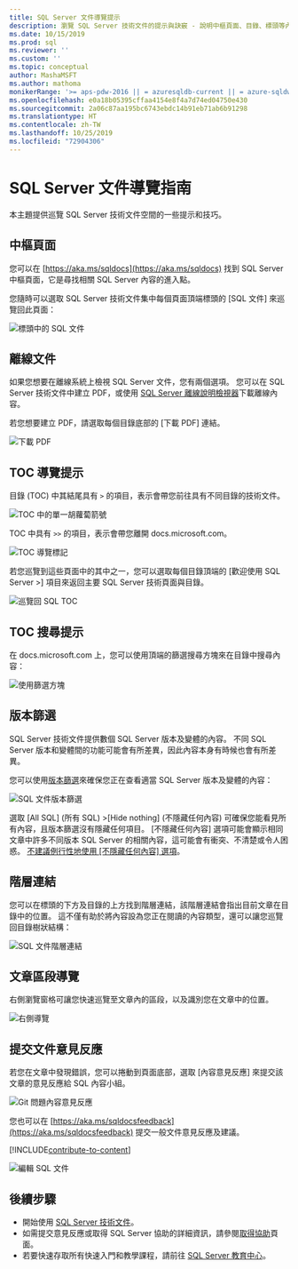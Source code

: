 ```yaml
---
title: SQL Server 文件導覽提示
description: 瀏覽 SQL Server 技術文件的提示與訣竅 - 說明中樞頁面、目錄、標頭等內容，以及如何使用階層連結以及如何使用版本篩選。
ms.date: 10/15/2019
ms.prod: sql
ms.reviewer: ''
ms.custom: ''
ms.topic: conceptual
author: MashaMSFT
ms.author: mathoma
monikerRange: '>= aps-pdw-2016 || = azuresqldb-current || = azure-sqldw-latest || >= sql-server-2016 || >= sql-server-linux-2017 || = sqlallproducts-allversions'
ms.openlocfilehash: e0a18b05395cffaa4154e8f4a7d74ed04750e430
ms.sourcegitcommit: 2a06c87aa195bc6743ebdc14b91eb71ab6b91298
ms.translationtype: HT
ms.contentlocale: zh-TW
ms.lasthandoff: 10/25/2019
ms.locfileid: "72904306"
---
```

# <a name="sql-server-docs-navigation-guide"></a>SQL Server 文件導覽指南 

本主題提供巡覽 SQL Server 技術文件空間的一些提示和技巧。  

## <a name="hub-page"></a>中樞頁面

您可以在 [https://aka.ms/sqldocs](https://aka.ms/sqldocs) 找到 SQL Server 中樞頁面，它是尋找相關 SQL Server 內容的進入點。

您隨時可以選取 SQL Server 技術文件集中每個頁面頂端標頭的 [SQL 文件]  來巡覽回此頁面： 

![標頭中的 SQL 文件](media/sql-server-docs-navigation-guide/sql-docs-in-header.png)

## <a name="offline-documentation"></a>離線文件

如果您想要在離線系統上檢視 SQL Server 文件，您有兩個選項。 您可以在 SQL Server 技術文件中建立 PDF，或使用 [SQL Server 離線說明檢視器](sql-server-help-installation.md)下載離線內容。 

若您想要建立 PDF，請選取每個目錄底部的 [下載 PDF]  連結。


![下載 PDF](media/sql-server-docs-navigation-guide/download-pdf.png)

## <a name="toc-navigation-hints"></a>TOC 導覽提示

目錄 (TOC) 中其結尾具有 `>` 的項目，表示會帶您前往具有不同目錄的技術文件。 

![TOC 中的單一胡蘿蔔箭號](media/sql-server-docs-navigation-guide/single-carrots-in-sql-docs-toc.png)

TOC 中具有 `>>` 的項目，表示會帶您離開 docs.microsoft.com。 

![TOC 導覽標記](media/sql-server-docs-navigation-guide/double-carrots-in-sql-docs-toc.png)

若您巡覽到這些頁面中的其中之一，您可以選取每個目錄頂端的 [歡迎使用 SQL Server >] 項目來返回主要 SQL Server 技術頁面與目錄。 

![巡覽回 SQL TOC](media/sql-server-docs-navigation-guide/navigate-back-to-sql-toc.png)

## <a name="toc-search-tip"></a>TOC 搜尋提示
在 docs.microsoft.com 上，您可以使用頂端的篩選搜尋方塊來在目錄中搜尋內容： 

![使用篩選方塊](media/sql-server-docs-navigation-guide/sql-docs-toc-filter.gif)

## <a name="version-filter"></a>版本篩選
SQL Server 技術文件提供數個 SQL Server 版本及變體的內容。 不同 SQL Server 版本和變體間的功能可能會有所差異，因此內容本身有時候也會有所差異。 

您可以使用[版本篩選](versioning-system-monikers-ui-sql-server.md)來確保您正在查看適當 SQL Server 版本及變體的內容： 

![SQL 文件版本篩選](media/sql-server-docs-navigation-guide/sql-docs-version-filter.gif)

選取 [All SQL]  \(所有 SQL\) \>[Hide nothing]  \(不隱藏任何內容\) 可確保您能看見所有內容，且版本篩選沒有隱藏任何項目。 [不隱藏任何內容]  選項可能會顯示相同文章中許多不同版本 SQL Server 的相關內容，這可能會有衝突、不清楚或令人困惑。 [不建議例行性地使用 [不隱藏任何內容]  選項](versioning-system-monikers-ui-sql-server.md#anchor-allsql-hidenothing)。 

## <a name="breadcrumbs"></a>階層連結

您可以在標頭的下方及目錄的上方找到階層連結，該階層連結會指出目前文章在目錄中的位置。  這不僅有助於將內容設為您正在閱讀的內容類型，還可以讓您巡覽回目錄樹狀結構：

![SQL 文件階層連結](media/sql-server-docs-navigation-guide/sql-docs-bread-crumbs.gif)


## <a name="article-section-navigation"></a>文章區段導覽

右側瀏覽窗格可讓您快速巡覽至文章內的區段，以及識別您在文章中的位置。  

![右側導覽](media/sql-server-docs-navigation-guide/sql-docs-right-hand-navigation.gif)


## <a name="submit-docs-feedback"></a>提交文件意見反應

若您在文章中發現錯誤，您可以捲動到頁面底部，選取 [內容意見反應]  來提交該文章的意見反應給 SQL 內容小組。

![Git 問題內容意見反應](media/sql-server-get-help/git-issues.png)

您也可以在 [https://aka.ms/sqldocsfeedback](https://aka.ms/sqldocsfeedback) 提交一般文件意見反應及建議。 

[!INCLUDE[contribute-to-content](../includes/paragraph-content/contribute-to-content.md)]

![編輯 SQL 文件](media/sql-server-docs-navigation-guide/edit-sql-docs.gif)

## <a name="next-steps"></a>後續步驟

- 開始使用 [SQL Server 技術文件](index.yml)。
- 如需提交意見反應或取得 SQL Server 協助的詳細資訊，請參閱[取得協助](sql-server-get-help.md)頁面。 
- 若要快速存取所有快速入門和教學課程，請前往 [SQL Server 教育中心](../lp/sql-server/sql-education-center.md)。
